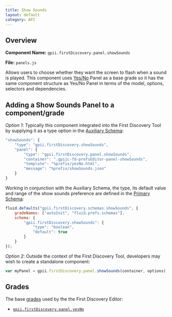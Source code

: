 ```yaml
---
title: Show Sounds
layout: default
category: API
---
```


## Overview

**Component Name:** `gpii.firstDiscovery.panel.showSounds`

**File:** `panels.js`

Allows users to choose whether they want the screen to flash when a sound is played.
This component uses [Yes/No](yesNo.md)
Panel as a base grade so it has the same component structure as Yes/No Panel
in terms of the model, options, selectors and dependencies.

## Adding a Show Sounds Panel to a component/grade

*Option 1*: Typically this component integrated into the First Discovery Tool by
supplying it as a type option in the
[Auxiliary Schema](http://docs.fluidproject.org/infusion/development/AuxiliarySchemaForPreferencesFramework.html):
```javascript
"showSounds": {
    "type": "gpii.firstDiscovery.showSounds",
    "panel": {
        "type": "gpii.firstDiscovery.panel.showSounds",
        "container": ".gpiic-fd-prefsEditor-panel-showSounds",
        "template": "%prefix/yesNo.html",
        "message": "%prefix/showSounds.json"
    }
}
```

Working in conjunction with the Auxiliary Schema, the type, its default value and range of
the show sounds preference are defined in the
[Primary Schema](http://docs.fluidproject.org/infusion/development/PrimarySchemaForPreferencesFramework.html):
```javascript
fluid.defaults("gpii.firstDiscovery.schemas.showSounds", {
    gradeNames: ["autoInit", "fluid.prefs.schemas"],
    schema: {
        "gpii.firstDiscovery.showSounds": {
            "type": "boolean",
            "default": true
        }
    }
});
```

*Option 2*: Outside the context of the First Discovery Tool, developers may wish to create a standalone component:
```javascript
var myPanel = gpii.firstDiscovery.panel.showSounds(container, options);
```

## Grades

The base [grades](http://docs.fluidproject.org/infusion/development/ComponentGrades.html)
used by the the First Discovery Editor:

* [`gpii.firstDiscovery.panel.yesNo`](yesNo.md)

